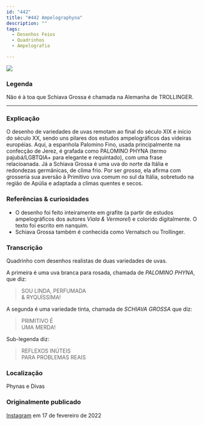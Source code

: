 ```yaml
---
id: "442"
title: "#442 Ampelographyna"
description: ""
tags:
  - Desenhos Feios
  - Quadrinhos
  - Ampelografia

---
```

![](https://bebiodicionario-com.s3.amazonaws.com/media/posts/202202/BOD442.jpg)

### Legenda

Não é à toa que Schiava Grossa é chamada na Alemanha de TROLLINGER.

---

### Explicação

O desenho de variedades de uvas remotam ao final do século XIX e início do século XX, sendo uns pilares dos estudos ampelográficos das videiras européias. Aqui, a espanhola Palomino Fino, usada principalmente na confecção de Jerez, é grafada como PALOMINO PHYNA (termo pajubá/LGBTQIA+ para elegante e requintado), com uma frase relacioanada. Já a Schiava Grossa é uma uva do norte da Itália e redondezas germânicas, de clima frio. Por ser *grossa*, ela afirma com grosseria sua aversão à Primitivo uva comum no sul da Itália, sobretudo na região de Apúlia e adaptada a climas quentes e secos.

### Referências & curiosidades
- O desenho foi feito inteiramente em grafite (a partir de estudos ampelográficos dos autores *Viala & Vermorel*) e colorido digitalmente. O texto foi escrito em nanquim.
- Schiava Grossa também é conhecida como Vernatsch ou Trollinger.

### Transcrição
Quadrinho com desenhos realistas de duas variedades de uvas.

A primeira é uma uva branca para rosada, chamada de *PALOMINO PHYNA*, que diz:
> SOU LINDA, PERFUMADA  
> & RYQUÍSSIMA!

A segunda é uma variedade tinta, chamada de *SCHIAVA GROSSA* que diz:
> PRIMITIVO É  
> UMA MERDA!

Sub-legenda diz:
> REFLEXOS INÚTEIS  
PARA PROBLEMAS REAIS

### Localização

Phynas e Divas

### Originalmente publicado

[Instagram](https://www.instagram.com/p/CaFM67Crewf/) em 17 de fevereiro de 2022
